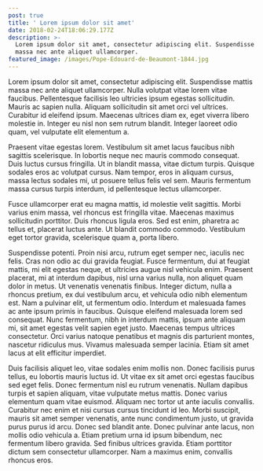 ```yaml
---
post: true
title: ' Lorem ipsum dolor sit amet'
date: 2018-02-24T18:06:29.177Z
description: >-
  Lorem ipsum dolor sit amet, consectetur adipiscing elit. Suspendisse mattis
  massa nec ante aliquet ullamcorper.
featured_image: /images/Pope-Edouard-de-Beaumont-1844.jpg
---
```

Lorem ipsum dolor sit amet, consectetur adipiscing elit. Suspendisse mattis massa nec ante aliquet ullamcorper. Nulla volutpat vitae lorem vitae faucibus. Pellentesque facilisis leo ultricies ipsum egestas sollicitudin. Mauris ac sapien nulla. Aliquam sollicitudin sit amet orci vel ultrices. Curabitur id eleifend ipsum. Maecenas ultrices diam ex, eget viverra libero molestie in. Integer eu nisl non sem rutrum blandit. Integer laoreet odio quam, vel vulputate elit elementum a.



Praesent vitae egestas lorem. Vestibulum sit amet lacus faucibus nibh sagittis scelerisque. In lobortis neque nec mauris commodo consequat. Duis luctus cursus fringilla. Ut in blandit massa, vitae dictum turpis. Quisque sodales eros ac volutpat cursus. Nam tempor, eros in aliquam cursus, massa lectus sodales mi, ut posuere tellus felis vel sem. Mauris fermentum massa cursus turpis interdum, id pellentesque lectus ullamcorper.



Fusce ullamcorper erat eu magna mattis, id molestie velit sagittis. Morbi varius enim massa, vel rhoncus est fringilla vitae. Maecenas maximus sollicitudin porttitor. Duis rhoncus ligula eros. Sed est enim, pharetra ac tellus et, placerat luctus ante. Ut blandit commodo commodo. Vestibulum eget tortor gravida, scelerisque quam a, porta libero.



Suspendisse potenti. Proin nisi arcu, rutrum eget semper nec, iaculis nec felis. Cras non odio ac dui gravida feugiat. Fusce fermentum, dui at feugiat mattis, mi elit egestas neque, et ultricies augue nisl vehicula enim. Praesent placerat, mi at interdum dapibus, nisl urna varius nulla, non aliquet quam dolor in metus. Ut venenatis venenatis finibus. Integer dictum, nulla a rhoncus pretium, ex dui vestibulum arcu, et vehicula odio nibh elementum est. Nam a pulvinar elit, ut fermentum odio. Interdum et malesuada fames ac ante ipsum primis in faucibus. Quisque eleifend malesuada lorem sed consequat. Nunc fermentum, nibh in interdum mattis, ipsum ante aliquam mi, sit amet egestas velit sapien eget justo. Maecenas tempus ultrices consectetur. Orci varius natoque penatibus et magnis dis parturient montes, nascetur ridiculus mus. Vivamus malesuada semper lacinia. Etiam sit amet lacus at elit efficitur imperdiet.



Duis facilisis aliquet leo, vitae sodales enim mollis non. Donec facilisis purus tellus, eu lobortis mauris luctus id. Ut vitae ex sit amet orci egestas faucibus sed eget felis. Donec fermentum nisl eu rutrum venenatis. Nullam dapibus turpis et sapien aliquam, vitae vulputate metus mattis. Donec varius elementum quam vitae euismod. Aliquam nec tortor ut ante iaculis convallis. Curabitur nec enim et nisi cursus cursus tincidunt id leo. Morbi suscipit, mauris sit amet semper venenatis, ante nunc condimentum justo, ut gravida purus purus id arcu. Donec sed blandit ante. Donec pulvinar ante lacus, non mollis odio vehicula a. Etiam pretium urna id ipsum bibendum, nec fermentum libero gravida. Sed finibus ultrices gravida. Etiam porttitor dictum sem consectetur ullamcorper. Nam a maximus enim, convallis rhoncus eros.
